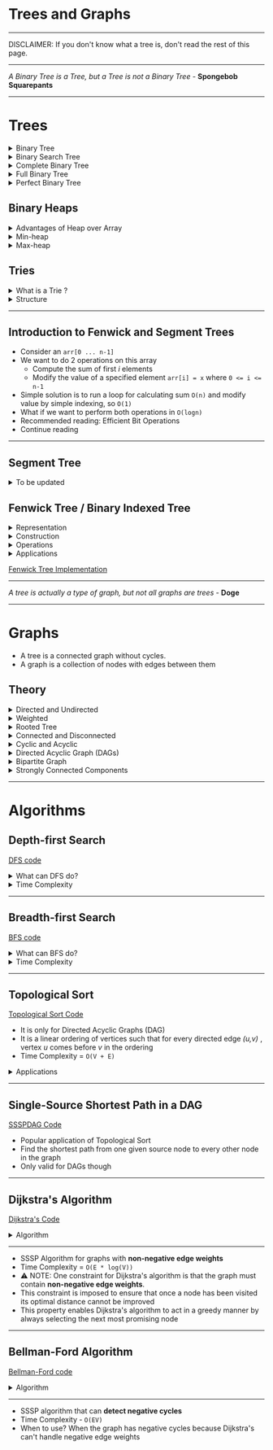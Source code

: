# Trees and Graphs

---

DISCLAIMER: If you don't know what a tree is, don't read the rest of this page.

---

*A Binary Tree is a Tree, but a Tree is not a Binary Tree* - **Spongebob Squarepants**

---

# Trees

<details>
    <summary>Binary Tree</summary>

* Each node has at most 2 children
</details>


<details>
    <summary>Binary Search Tree</summary>

* It is a binary tree but follows a simple rule
* :large_blue_diamond: all left descendants <= the node <  all right descendants :large_orange_diamond: 
* The equality can appear on the left or right side, depends on the situation
</details>


<details>
    <summary>Complete Binary Tree</summary>

* A Binary Tree in which every level is fully filled, except for the last level
* The last level is filled from left to right
</details>


<details>
    <summary>Full Binary Tree</summary>

* A Binary Tree in which every node has either 0 or 2 child nodes
* :exclamation: None of the node has 1 child
</details>


<details>
    <summary>Perfect Binary Tree</summary>

* A Binary Tree
* which is Complete and Full

:star: It has 2<sup>k</sup> - 1 nodes, where k = number of levels in the tree
</details>

## Binary Heaps

<details>
    <summary>Advantages of Heap over Array</summary>

* O(logn) to insert in heap, but O(n) to insert in sorted array
* O(logn) to extract min / max from heap, but O(n) in array
* O(1) to find min / max from heap, but O(n) in array
</details>

<details>
    <summary>Min-heap</summary>

* A min-heap is a *complete* binary tree, where each node is smaller than its children
* The root is the minimum element in the tree
* There are 2 key operations on min-heap `insert` and `extract_min`
* [Min Heap Implementation](../0_Basics/MinHeap.cpp)

`insert`
- Insert the new element at the bottomost rightmost spot (as to maintain the complete binary tree property)
- Fix the tree by swapping the new value with its parent till an appropriate spot is found
- Time Complexity - O(logn)

`extract_min`
- Replace the minimum element at the top with the bottommost rightmost element
- Fix the tree by swapping this value with one of the children till the min-heap property is restored
- Time Complexity - O(logn)

</details>


<details>
    <summary>Max-heap</summary>

* A max-heap is a *complete* binary tree, where each node is larger than its children
* The root is the maximum element in the tree
* There are 2 key operations on max-heap `insert` and `extract_max`
* [Max Heap Implementation](../0_Basics/MaxHeap.cpp)

`insert`
- Insert the new element at the bottomost rightmost spot (as to maintain the complete binary tree property)
- Fix the tree by swapping the new value with its parent till an appropriate spot is found
- Time Complexity - O(logn)

`extract_max`
- Replace the maximum element at the top with the bottommost rightmost element
- Fix the tree by swapping this value with one of the children till the max-heap property is restored
- Time Complexity - O(logn)

</details>

## Tries

<details>
    <summary>What is a Trie ?</summary>

* aka Prefix Tree
* It is a type of a search tree
* A trie is an _n-ary_ tree in which characters are stored at each node
* Words can be re _trie_ ved by traversing down a branch
</details>

<details>
    <summary>Structure</summary>

* Each trie has an empty root node, with links to other nodes - one for each possible alphabetic value
* Each node contains an array of pointers to child nodes - one for each possible alphabetic value
* :exclamation:NOTE - The size of the trie is directly correlated to the size of the alphabet being represented by the data structure
* Every node in trie (including the root node) at least has these 2 aspects
    - A value, which might be NULL
    - An array of reference to child nodes which also might be NULL

* [Trie Implementation](../0_Basics/Trie.cpp)

![Trie](../Resources/Trie.png "Trie Data Structure Example")

</details>

---

## Introduction to Fenwick and Segment Trees

- Consider an `arr[0 ... n-1]`
- We want to do 2 operations on this array
    - Compute the sum of first _i_ elements
    - Modify the value of a specified element `arr[i] = x` where `0 <= i <= n-1`
- Simple solution is to run a loop for calculating sum `O(n)` and modify value by simple indexing, so `O(1)`
- What if we want to perform both operations in `O(logn)`
- Recommended reading: Efficient Bit Operations
- Continue reading

---
## Segment Tree

<details>
    <summary>To be updated</summary>
</details>

## Fenwick Tree / Binary Indexed Tree

<details>
    <summary>Representation</summary> 

- It is represented as an array
- Let the array be `BITree[]`
- The size of the Binary Indexed tree is equal to the size of input array
</details>

<details>
    <summary>Construction</summary> 

- Initialize the `BITree[]` as 0
- Then we call `update()` for all the indexes
</details>
<details>
    <summary>Operations</summary>

There are 2 operations

1. `getSum(x)` - Returns the sum of the subarray `arr[0 ... x]`
    - Initialize the output `sum` as `0`, the current index as `x + 1`
    - Do following while the current index is greater than `0`
        - Add `BITree[index]` to `sum`
        - Go to the parent of `index`
            - How to go to the parent ? By removing the right most set bit
            - `index` = `index - (index & (-index))`
    - Return `sum`
![Fenwick getSum()](../Resources/FenwickGetSum.png "Fenwick getSum()")
2. `update(x, val)` - Update the Binary Indexed Tree by performing `arr[index] += val`, it will make changes to `BITree[]`
    - Initialize current index as `x + 1`
    - Do the following while the current index is smaller than or equal to `n`
        - Add the `val` to `BITree[index]`
        - Go to the next element of `BITree[index]`
            - The next element can be obtained by incrementing the last set bit of the current index
            - `index = index + (index & (-index))`
![Fenwick update()](../Resources/FenwickUpdate.png "Fenwick update()")
</details>

<details>
    <summary>Applications</summary>

- To get prefix sum of an array in `O(logn)` time
- To update the prefix sum array in `O(logn)` time
</details>

[Fenwick Tree Implementation](./FenwickTree.cpp)

---

*A tree is actually a type of graph, but not all graphs are trees* - **Doge**

---

# Graphs

- A tree is a connected graph without cycles.
- A graph is a collection of nodes with edges between them

## Theory
<details>
    <summary>Directed and Undirected</summary>

- Directed edge, one way
- Undirected edge, two way

![Directed and Undirected](../Resources/DirectedAndUndirectedGraph.png "Directed and Undirected")
</details>

<details>
    <summary>Weighted</summary>

- Every edge has a weight assigned to it

![Weighted](../Resources/WeightedGraph.png "Weighted Graph")
</details>

<details>
    <summary>Rooted Tree</summary>

- It is a tree with a **designated root node**
- Every edge either points away from or towards the root node
- When edges point away from the root -> **arborescence** (out-tree)
- When edges point away from the root -> **anti-arborescence** (in-tree)

![Rooted Trees](../Resources/RootedTrees.png "Rooted Trees")

</details>

<details>
    <summary>Connected and Disconnected</summary>

- If there is a path from any point to any other point in the graph, it is called a connected graph
- If there exists multiple disconnected vertices and edges, then it is called a disconnected graph

![Connected and Disconneted](../Resources/ConnectedAndDisconnectedGraph.png "Connected and Disconnected")
</details>

<details>
    <summary>Cyclic and Acyclic</summary>

- If a graph contains cycles, then it is called a cyclic graph
- A graph containing 0 cycles is an acyclic graph

![Cyclic Acyclic](../Resources/CyclicAndAcyclicGraph.png "Cyclic Acyclic")
</details>

<details>
    <summary>Directed Acyclic Graph (DAGs)</summary>

- **Directed graphs with no cycles**
- These graphs play an important role in representing structures with dependencies
</details>

<details>
    <summary>Bipartite Graph</summary>

- A **bipartite graph** is one whose vertices can be split into two independent groups U, V such that every edge connects between U and V

![Bipartite](../Resources/BipartiteGraph.png "Bipartite")
</details>

<details>
    <summary>Strongly Connected Components</summary>

- SCCs can be thought of as self-contained cycles within a directed graph where every vertex in a given cycle can reach every other vertex in the same cycle

![SCCs](../Resources/StronglyConnectedComponents.png "SCCs")
</details>

---

# Algorithms

## Depth-first Search
[DFS code](../0_Basics/Trees_and_Graphs/DFS.cpp)
<details>
    <summary>What can DFS do?</summary>

- Compute a graph's minimum spanning tree
- Detect and find cycles in a graph
- Check if a graph is bipartite
- Find strongly connected components
- Topologically sort the nodes of a graph
- Find bridges and articulation points
- Find augmenting paths in a flow network
- Generate mazes
</details>
<details>
    <summary>Time Complexity</summary>

`O(V + E)`
</details>

---

## Breadth-first Search
[BFS code](../0_Basics/Trees_and_Graphs/BFS.cpp)
<details>
    <summary>What can BFS do?</summary>

- Find shortest path on unweighted graph
- Number of Islands in a grid, quite popular problem
</details>
<details>
    <summary>Time Complexity</summary>

`O(V + E)`
</details>

---

## Topological Sort
[Topological Sort Code](../0_Basics/Trees_and_Graphs/TopologicalSort.cpp)
- It is only for Directed Acyclic Graphs (DAG)
- It is a linear ordering of vertices such that for every directed edge _(u,v)_ , vertex _u_ comes before _v_ in the ordering
- Time Complexity = `O(V + E)`
<details>
    <summary>Applications</summary>

- School class prerequisites
- Program dependencies
- Event Scheduling
- Assembly Instructions
</details>

---

## Single-Source Shortest Path in a DAG
[SSSPDAG Code](../0_Basics/Trees_and_Graphs/SSSP.cpp)
- Popular application of Topological Sort
- Find the shortest path from one given source node to every other node in the graph
- Only valid for DAGs though

---

## Dijkstra's Algorithm
[Dijkstra's Code](../0_Basics/Trees_and_Graphs/DijkstrasAlgorithm.cpp)

<details>
    <summary>Algorithm</summary>

- Maintain a 'dist' array where the distance to every node is +ve infinity. Mark the distance to the start node 's' to be 0.
- Maintain a PQ of key-value pairs of (node_index, distance) pairs which tell you which node to visit next based on sorted min value.
- Insert (s,0) into the PQ and loop while PQ is not empty pulling out the next most promising (node_index, distance) pair.
- Iterate over all edges outwards from the current node and relax each edge appending a new (node_index, distance) key-value pair to the PQ for every relaxation.
</details>

---

- SSSP Algorithm for graphs with **non-negative edge weights**
- Time Complexity = `O(E * log(V))`
- :warning: NOTE: One constraint for Dijkstra's algorithm is that the graph must contain **non-negative edge weights**.
- This constraint is imposed to ensure that once a node has been visited its optimal distance cannot be improved
- This property enables Dijkstra's algorithm to act in a greedy manner by always selecting the next most promising node

---

## Bellman-Ford Algorithm
[Bellman-Ford code](../0_Basics/Trees_and_Graphs/BellmanFord.cpp)

<details>
    <summary>Algorithm</summary>

- v = number of nodes in the graph
- e = number of edges in the graph
- s = starting node
- dist[] = distance to each node from 's'
- Maintain a 'dist' array of size v, initially the distance to each node is +ve infinity
- Set the distance to starting node as 0
- Relax each edge v-1 times
- Why v-1 times? Because we don't know the sequence in which the edges will be processed, since the longest path can be v-1 nodes long, to consider all the edges we run it v-1 times.
- For more clarification [Why do we need to relax all the edges v-1 times in Bellman-Ford?](https://riptutorial.com/algorithm/example/24029/why-do-we-need-to-relax-all-the-edges-at-most--v-1--times)
</details>

---
- SSSP algorithm that can **detect negative cycles**
- Time Complexity - `O(EV)`
- When to use? When the graph has negative cycles because Dijkstra's can't handle negative edge weights